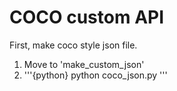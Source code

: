 # COCO custom API
First, make coco style json file.
1. Move to 'make_custom_json' 
2. '''{python} python coco_json.py '''
